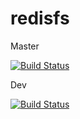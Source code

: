# redisfs
Master

[![Build Status](https://travis-ci.org/denisvll/redisfs.svg?branch=master)](https://travis-ci.org/denisvll/redisfs)


Dev

[![Build Status](https://travis-ci.org/denisvll/redisfs.svg?branch=dev)](https://travis-ci.org/denisvll/redisfs)

